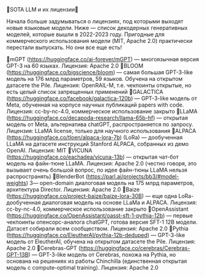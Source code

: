 🌸SOTA LLM и их лицензии🌸

Начала больше задумываться о лицензиях, под которыми выходят новые языковые модели.
Ниже — список декодерных генеративных моделей, которые вышли в 2022-2023 году. Пригодные для коммерческого использования модели (MIT, Apache 2.0) практически перестали выпускать. Но они все еще есть!
 
🔹mGPT (https://huggingface.co/ai-forever/mGPT) — многоязычная версия GPT-3 на 60 языках. Лицензия: Apache 2.0
🔹BLOOM (https://huggingface.co/bigscience/bloom) — самая большая GPT-3-like модель на 176 млрд параметров, 59 языков. Обучена на открытом датасете the Pile. Лицензия: OpenRAIL-M, т.е. чекпоинты открытые, но есть целый список запрещенных применений
🔹GALACTICA (https://huggingface.co/facebook/galactica-120b) — GPT-3-like модель от Meta, обученная на корпусе научных публикаций papers with code. Лицензия: cc-by-nc-4.0, коммерческое использование закрыто
🔹LLaMA  (https://huggingface.co/decapoda-research/llama-65b-hf) — открытая модель от Meta, альтернатива chatGPT, распространяется по запросу. Лицензия: LLaMA license, только для научного использования
🔹ALPACA (https://huggingface.co/tloen/alpaca-lora-7b) (LoRa)  — дообученная LLaMA на датасете инструкций Stanford ALPACA, собранных из демо OpenAI. Лицензия: MIT
🔹VICUNA (https://huggingface.co/eachadea/vicuna-13b)  — открытая чат-бот модель на файн-тюне LLaMA. Лицензия: Apache 2.0 (честно говоря, это вызывает очень большой вопрос, по идее файн-тюны LLaMA нельзя распространять)
🔹BlenderBot (https://parl.ai/projects/bb3/#model-weights) 3— open-domain диалоговая модель на 175 млрд параметров, архитектура Director. Лицензия: Apache 2.0
🔹Baize (https://huggingface.co/project-baize/baize-lora-30B)  — еще одна LoRa-дообученная диалоговая модель на основе LLaMa и ALPACA. Лицензия: cc-by-nc-4.0, коммерческое использование закрыто
🔹OpenAssistant (https://huggingface.co/OpenAssistant/oasst-sft-1-pythia-12b)   — первые чекпоинты опенсорс-аналога chatGPT, готова версия SFT-1 12B модели. Датасет собирали всем сообществом. Лицензия: Apache 2.0
🔹Pythia (https://huggingface.co/EleutherAI/pythia-12b-deduped) — GPT-3-like модель от EleutherAI, обучена на открытом датасете the Pile. Лицензия: Apache 2.0
🔹Cerebras-GPT (https://huggingface.co/cerebras/Cerebras-GPT-13B) — GPT-3-like модель от Cerebras, похожа на Pythia, но основана на решениях из работы Chinchilla (единственная открытая модель с compute-optimal training). Лицензия: Apache 2.0

